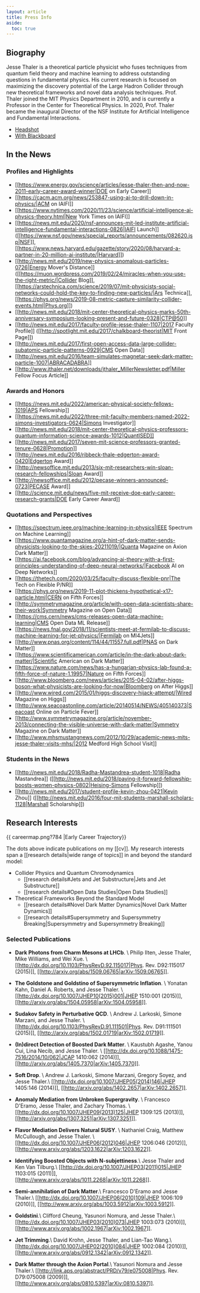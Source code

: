 ```yaml
---
layout: article
title: Press Info
aside:
  toc: true
---
```



## Biography

Jesse Thaler is a theoretical particle physicist who fuses techniques from quantum field theory and machine learning to address outstanding questions in fundamental physics. His current research is focused on maximizing the discovery potential of the Large Hadron Collider through new theoretical frameworks and novel data analysis techniques. Prof. Thaler joined the MIT Physics Department in 2010, and is currently a Professor in the Center for Theoretical Physics. In 2020, Prof. Thaler became the inaugural Director of the NSF Institute for Artificial Intelligence and Fundamental Interactions.

  * [Headshot](images/jthaler_photo_2017.jpg)
  * [With Blackboard](images/jthaler_mit_spotlight.jpg)


## In the News

### Profiles and Highlights

  * [[https://www.energy.gov/science/articles/jesse-thaler-then-and-now-2011-early-career-award-winner|DOE on Early Career]]
  * [[https://cacm.acm.org/news/253847-using-ai-to-drill-down-in-physics/|ACM on IAIFI]]
  * [[https://www.nytimes.com/2020/11/23/science/artificial-intelligence-ai-physics-theory.html|New York Times on IAIFI]]
  * [[https://news.mit.edu/2020/nsf-announces-mit-led-institute-artificial-intelligence-fundamental-interactions-0826|IAIFI Launch]] ([[https://www.nsf.gov/news/special_reports/announcements/082620.jsp|NSF]], [[https://www.news.harvard.edu/gazette/story/2020/08/harvard-a-partner-in-20-million-ai-institute/|Harvard]])
  * [[http://news.mit.edu/2019/new-physics-anomalous-particles-0726|Energy Mover's Distance]]  ([[https://muon.wordpress.com/2019/02/24/miracles-when-you-use-the-right-metric/|Collider Blog]], [[https://arstechnica.com/science/2019/07/mit-physicists-social-networks-could-hold-the-key-to-finding-new-particles/|Ars Technica]], [[https://phys.org/news/2019-08-metric-capture-similarity-collider-events.html|Phys.org]])
  * [[http://news.mit.edu/2018/mit-center-theoretical-physics-marks-50th-anniversary-symposium-looking-present-and-future-0328|CTP@50]]
  * [[http://news.mit.edu/2017/faculty-profile-jesse-thaler-1107|2017 Faculty Profile]] ([[http://spotlight.mit.edu/2017/chalkboard-theorist|MIT Front Page]])
  * [[http://news.mit.edu/2017/first-open-access-data-large-collider-subatomic-particle-patterns-0929|CMS Open Data]]
  * [[http://news.mit.edu/2016/team-simulates-magnetar-seek-dark-matter-particle-1007|ABRACADABRA]]
  * [[http://www.jthaler.net/downloads/jthaler_MillerNewsletter.pdf|Miller Fellow Focus Article]]

### Awards and Honors

  * [[https://news.mit.edu/2022/american-physical-society-fellows-1019|APS Fellowship]]
  * [[https://news.mit.edu/2022/three-mit-faculty-members-named-2022-simons-investigators-0624|Simons Investigator]]
  * [[http://news.mit.edu/2018/mit-center-theoretical-physics-professors-quantum-information-science-awards-1012|QuantISED]]
  * [[http://news.mit.edu/2017/seven-mit-science-professors-granted-tenure-0628|Promotion]]
  * [[http://news.mit.edu/2016/ribbeck-thale-edgerton-award-0420|Edgerton Award]]
  * [[http://newsoffice.mit.edu/2013/six-mit-researchers-win-sloan-research-fellowships|Sloan Award]]
  * [[http://newsoffice.mit.edu/2012/pecase-winners-announced-0723|PECASE Award]]
  * [[http://science.mit.edu/news/five-mit-receive-doe-early-career-research-grants|DOE Early Career Award]]

### Quotations and Perspectives

  * [[https://spectrum.ieee.org/machine-learning-in-physics|IEEE Spectrum on Machine Learning]]
  * [[https://www.quantamagazine.org/a-hint-of-dark-matter-sends-physicists-looking-to-the-skies-20211019/|Quanta Magazine on Axion Dark Matter]]
  * [[https://ai.facebook.com/blog/advancing-ai-theory-with-a-first-principles-understanding-of-deep-neural-networks/|Facebook AI on Deep Networks]]
  * [[https://thetech.com/2020/03/25/faculty-discuss-flexible-pnr|The Tech on Flexible P/NR]]
  * [[https://phys.org/news/2019-11-plot-thickens-hypothetical-x17-particle.html|CERN on Fifth Forces]]
  * [[http://symmetrymagazine.org/article/with-open-data-scientists-share-their-work|Symmetry Magazine on Open Data]]
  * [[https://cms.cern/news/cms-releases-open-data-machine-learning|CMS Open Data ML Release]]
  * [[https://news.fnal.gov/2018/11/scientists-meet-at-fermilab-to-discuss-machine-learning-for-jet-physics/|Fermilab on Ml4Jets]]
  * [[http://www.pnas.org/content/114/44/11557.full.pdf|PNAS on Dark Matter]]
  * [[https://www.scientificamerican.com/article/in-the-dark-about-dark-matter/|Scientific American on Dark Matter]]
  * [[https://www.nature.com/news/has-a-hungarian-physics-lab-found-a-fifth-force-of-nature-1.19957|Nature on Fifth Forces]]
  * [[http://www.bloomberg.com/news/articles/2015-04-02/after-higgs-boson-what-physicists-are-looking-for-now|Bloomberg on After Higgs]]
  * [[http://www.wired.com/2015/01/higgs-discovery-hijack-attempt/|Wired Magazine on Higgs]]
  * [[http://www.seacoastonline.com/article/20140514/NEWS/405140373|Seacoast Online on Particle Fever]]
  * [[http://www.symmetrymagazine.org/article/november-2013/connecting-the-visible-universe-with-dark-matter|Symmetry Magazine on Dark Matter]]
  * [[http://www.mhsmustangnews.com/2012/10/29/academic-news-mits-jesse-thaler-visits-mhs/|2012 Medford High School Visit]]

### Students in the News

  * [[http://news.mit.edu/2018/Radha-Mastandrea-student-1018|Radha Mastandrea]]  ([[http://news.mit.edu/2018/paying-it-forward-fellowship-boosts-women-physics-0802|Heising-Simons Fellowship]])
  * [[http://news.mit.edu/2017/student-profile-kevin-zhou-0421|Kevin Zhou]]  ([[http://news.mit.edu/2016/four-mit-students-marshall-scholars-1128|Marshall Scholarship]])

## Research Interests

{{ careermap.png?784 |Early Career Trajectory}}

The dots above indicate publications on my [[cv]].  My research interests span a [[research details|wide range of topics]] in and beyond the standard model:

  * Collider Physics and Quantum Chromodynamics
    * [[research details#Jets and Jet Substructure|Jets and Jet Substructure]]
    * [[research details#Open Data Studies|Open Data Studies]]
  * Theoretical Frameworks Beyond the Standard Model
    * [[research details#Novel Dark Matter Dynamics|Novel Dark Matter Dynamics]]
    * [[research details#Supersymmetry and Supersymmetry Breaking|Supersymmetry and Supersymmetry Breaking]]

### Selected Publications

  * **Dark Photons from Charm Mesons at LHCb**. \\ Philip Ilten, Jesse Thaler, Mike Williams, and Wei Xue. \\ [[http://dx.doi.org/10.1103/PhysRevD.92.115017|Phys. Rev. D92:115017 (2015)]], [[http://arxiv.org/abs/1509.06765|arXiv:1509.06765]].

  * **The Goldstone and Goldstino of Supersymmetric Inflation**. \\ Yonatan Kahn, Daniel A. Roberts, and Jesse Thaler. \\ [[http://dx.doi.org/10.1007/JHEP10(2015)001|JHEP 1510:001 (2015)]], [[http://arxiv.org/abs/1504.05958|arXiv:1504.05958]].

  * **Sudakov Safety in Perturbative QCD**. \\ Andrew J. Larkoski, Simone Marzani, and Jesse Thaler. \\ [[http://dx.doi.org/10.1103/PhysRevD.91.111501|Phys. Rev. D91:111501 (2015)]], [[http://arxiv.org/abs/1502.01719|arXiv:1502.01719]].

  *  **(In)direct Detection of Boosted Dark Matter**. \\ Kaustubh Agashe, Yanou Cui, Lina Necib, and Jesse Thaler.  \\ [[http://dx.doi.org/10.1088/1475-7516/2014/10/062|JCAP 1410:062 (2014)]], [[http://arxiv.org/abs/1405.7370|arXiv:1405.7370]].

  * **Soft Drop**. \\ Andrew J. Larkoski, Simone Marzani, Gregory Soyez, and Jesse Thaler.\\ [[http://dx.doi.org/10.1007/JHEP05(2014)146|JHEP 1405:146 (2014)]], [[http://arxiv.org/abs/1402.2657|arXiv:1402.2657]].

  * **Anomaly Mediation from Unbroken Supergravity**. \\ Francesco D'Eramo, Jesse Thaler, and Zachary Thomas. \\ [[http://dx.doi.org/10.1007/JHEP09(2013)125|JHEP 1309:125 (2013)]], [[http://arxiv.org/abs/1307.3251|arXiv:1307.3251]].

  * **Flavor Mediation Delivers Natural SUSY**. \\ Nathaniel Craig, Matthew McCullough, and Jesse Thaler. \\ [[http://dx.doi.org/10.1007/JHEP06(2012)046|JHEP 1206:046 (2012)]], [[http://www.arxiv.org/abs/1203.1622|arXiv:1203.1622]].

  * **Identifying Boosted Objects with N-subjettiness**.\\ Jesse Thaler and Ken Van Tilburg.\\ [[http://dx.doi.org/10.1007/JHEP03(2011)015|JHEP 1103:015 (2011)]], [[http://www.arxiv.org/abs/1011.2268|arXiv:1011.2268]].

  * **Semi-annihilation of Dark Matter**.\\ Francesco D'Eramo and Jesse Thaler.\\ [[http://dx.doi.org/10.1007/JHEP06(2010)109|JHEP 1006:109 (2010)]], [[http://www.arxiv.org/abs/1003.5912|arXiv:1003.5912]].

  * **Goldstini**.\\ Clifford Cheung, Yasunori Nomura, and Jesse Thaler.\\  [[http://dx.doi.org/10.1007/JHEP03(2010)073|JHEP 1003:073 (2010)]], [[http://www.arxiv.org/abs/1002.1967|arXiv:1002.1967]].

  * **Jet Trimming**.\\ David Krohn, Jesse Thaler, and Lian-Tao Wang.\\ [[http://dx.doi.org/10.1007/JHEP02(2010)084|JHEP 1002:084 (2010)]], [[http://www.arxiv.org/abs/0912.1342|arXiv:0912.1342]].

  * **Dark Matter through the Axion Portal**.\\ Yasunori Nomura and Jesse Thaler.\\ [[http://link.aps.org/abstract/PRD/v79/e075008|Phys. Rev. D79:075008 (2009)]], [[http://www.arxiv.org/abs/0810.5397|arXiv:0810.5397]].
